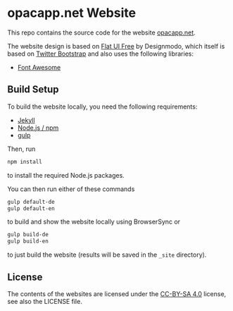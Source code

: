 opacapp.net Website
===================

This repo contains the source code for the website [opacapp.net](https://oapcapp.net).

The website design is based on [Flat UI Free](http://designmodo.github.io/Flat-UI/) by Designmodo, which itself is based on [Twitter Bootstrap](http://getbootstrap.com/) and also uses the following libraries:

- [Font Awesome](http://fontawesome.io/)

## Build Setup

To build the website locally, you need the following requirements:

- [Jekyll](https://jekyllrb.com/)
- [Node.js / npm](https://nodejs.org/)
- [gulp](http://gulpjs.com/)

Then, run
```bash
npm install
```
to install the required Node.js packages.

You can then run either of these commands
```bash
gulp default-de
gulp default-en
```
to build and show the website locally using BrowserSync or
```bash
gulp build-de
gulp build-en
```
to just build the website (results will be saved in the `_site` directory).

## License

The contents of the websites are licensed under the [CC-BY-SA 4.0](https://creativecommons.org/licenses/by-sa/4.0/) license, see also the LICENSE file.
